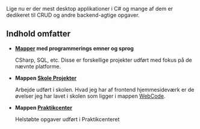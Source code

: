 Lige nu er der mest desktop applikationer i C# og mange af dem er dedikeret til CRUD og andre backend-agtige opgaver. 

## Indhold omfatter

- **[Mapper](https://github.com/MechanoRealist/Portfolio) med programmerings emner og sprog**

	CSharp, SQL, etc.
	Disse er forskellige projekter udført med fokus på de nævnte platforme.
	
	
	
- **Mappen [Skole Projekter](https://github.com/MechanoRealist/Portfolio/tree/master/Skole%20Projekter)**

	Arbejde udført i skolen.
Hvad jeg har af frontend hjemmesideværk er de øvelser jeg har lavet i skolen som ligger i mappen [WebCode](https://github.com/MechanoRealist/Portfolio/tree/master/Skole%20Projekter/Hovedforl%C3%B8b%201/Clientside%20Programmering%20-%20HTML%20CSS/WebCode).
	
	
	
- **Mappen [Praktikcenter](https://github.com/MechanoRealist/Portfolio/tree/master/Praktikcenter)**

	Helstøbte opgaver udført i Praktikcenteret

